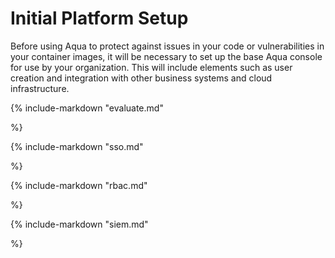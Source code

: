 # Initial Platform Setup

Before using Aqua to protect against issues in your code or vulnerabilities in your container images, it will be necessary to set up the base Aqua console for use by your organization. This will include elements such as user creation and integration with other business systems and cloud infrastructure.

<!--- Evaluate Your Environment --->

{%
   include-markdown "evaluate.md"

%}

<!-- Single Sign on --->

{%
   include-markdown "sso.md"

%}

<!-- RBAC--->

{%
   include-markdown "rbac.md"

%}

<!-- SIEM--->

{%
   include-markdown "siem.md"

%}

